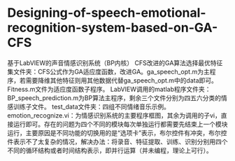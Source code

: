 # Designing-of-speech-emotional-recognition-system-based-on-GA-CFS
基于LabVIEW的声音情感识别系统（BP内核）
CFS改进的GA算法选择最优特征集文件夹：CFS公式作为GA适应度函数，改进GA。ga_speech_opt.m为主程序，若需要降维其他特征则用其他数据代替ga_speech_opt.m中的data即可。Fitness.m文件为适应度函数子程序。
LabVIEW调用的matlab程序文件夹：BP_speech_prediction.m为BP算法主程序，剩余三个文件分别为四五六分类的情感训练子文件。
test_data文件夹：四组不同情绪音乐示例。
emotion_recognize.vi：为情感识别系统的主要程序框图，其余为调用的子vi，直接运行即可。存在的问题为四个不同的模块每次单独运行都需要先结束上一个模块运行，主要原因是不同功能的切换用的是“选项卡”表示，布尔控件有冲突，布尔控件表示不了太复杂的情况，解决办法：将录音、特征提取、训练、识别分别用四个不同的循环结构或者时间结构表示，即并行运算（并未编程，理论上可行）。
